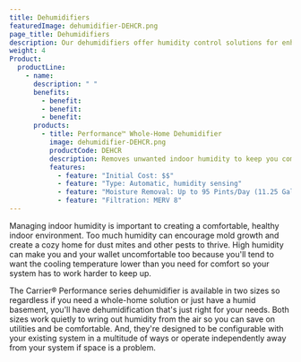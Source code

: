 ```yaml
---
title: Dehumidifiers
featuredImage: dehumidifier-DEHCR.png
page_title: Dehumidifiers
description: Our dehumidifiers offer humidity control solutions for enhanced comfort, even in high humidity conditions. Contact us today for more information!
weight: 4
Product:
  productLine:
    - name:
      description: " "
      benefits:
        - benefit:
        - benefit:
        - benefit:
      products:
        - title: Performance™ Whole-Home Dehumidifier
          image: dehumidifier-DEHCR.png
          productCode: DEHCR
          description: Removes unwanted indoor humidity to keep you comfortable.
          features:
            - feature: "Initial Cost: $$"
            - feature: "Type: Automatic, humidity sensing"
            - feature: "Moisture Removal: Up to 95 Pints/Day (11.25 Gal./Day)"
            - feature: "Filtration: MERV 8"
---
```


Managing indoor humidity is important to creating a comfortable, healthy indoor environment. Too much humidity can encourage mold growth and create a cozy home for dust mites and other pests to thrive. High humidity can make you and your wallet uncomfortable too because you'll tend to want the cooling temperature lower than you need for comfort so your system has to work harder to keep up.

The Carrier® Performance series dehumidifier is available in two sizes so regardless if you need a whole-home solution or just have a humid basement, you'll have dehumidification that's just right for your needs. Both sizes work quietly to wring out humidity from the air so you can save on utilities and be comfortable. And, they're designed to be configurable with your existing system in a multitude of ways or operate independently away from your system if space is a problem.
